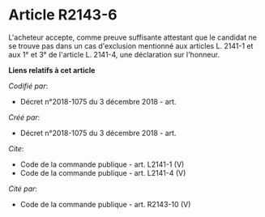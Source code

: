 # Article R2143-6

L'acheteur accepte, comme preuve suffisante attestant que le candidat ne se trouve pas dans un cas d'exclusion mentionné aux
articles L. 2141-1 et aux 1° et 3° de l'article L. 2141-4, une déclaration sur l'honneur.

**Liens relatifs à cet article**

_Codifié par_:

  - Décret n°2018-1075 du 3 décembre 2018 - art.

_Créé par_:

  - Décret n°2018-1075 du 3 décembre 2018 - art.

_Cite_:

  - Code de la commande publique - art. L2141-1 (V)
  - Code de la commande publique - art. L2141-4 (V)

_Cité par_:

  - Code de la commande publique - art. R2143-10 (V)
